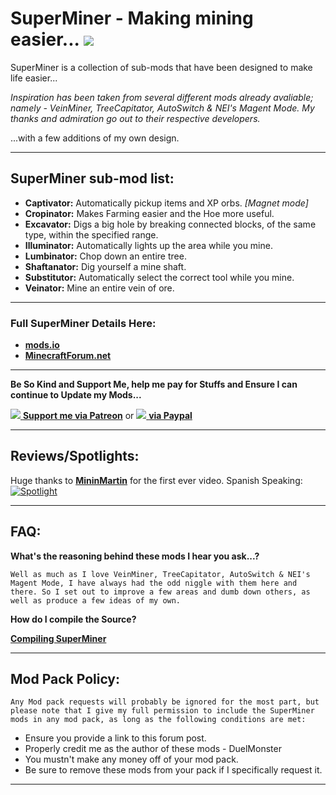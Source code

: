 # SuperMiner - Making mining easier... ![](https://travis-ci.org/DuelMonster/SuperMiner.svg?branch=1.9.4)

SuperMiner is a collection of sub-mods that have been designed to make life easier...

_Inspiration has been taken from several different mods already avaliable; namely - VeinMiner, TreeCapitator, AutoSwitch & NEI's Magent Mode. My thanks and admiration go out to their respective developers._

...with a few additions of my own design.

***
## SuperMiner sub-mod list:
* **Captivator:**  Automatically pickup items and XP orbs. _[Magnet mode]_
* **Cropinator:**  Makes Farming easier and the Hoe more useful.
* **Excavator:**  Digs a big hole by breaking connected blocks, of the same type, within the specified range.
* **Illuminator:**  Automatically lights up the area while you mine.
* **Lumbinator:**  Chop down an entire tree.
* **Shaftanator:**  Dig yourself a mine shaft.
* **Substitutor:**  Automatically select the correct tool while you mine.
* **Veinator:**  Mine an entire vein of ore.

***
### Full SuperMiner Details Here:

* [**mods.io**](https://mods.io/mods/1217)
* [**MinecraftForum.net**](http://www.minecraftforum.net/forums/mapping-and-modding/minecraft-mods/2372329-superminer-making-mining-easier)

***
**Be So Kind and Support Me, help me pay for Stuffs and Ensure I can continue to Update my Mods...**

[![](http://i.imgur.com/CAJuExT.png) **Support me via Patreon**](https://www.patreon.com/DuelMonster)
or
[![](https://www.paypalobjects.com/en_GB/i/btn/btn_donate_SM.gif) **via Paypal**](https://www.paypal.com/cgi-bin/webscr?cmd=_s-xclick&hosted_button_id=9VMJMWCLDM4DE)

***
## Reviews/Spotlights:
Huge thanks to **[MininMartin](https://www.youtube.com/channel/UCYp90PP1avzZtsyfMlMquVA)** for the first ever video. Spanish Speaking:
[![Spotlight](https://j.gifs.com/pY1og1.gif)](https://www.youtube.com/watch?v=HyVO_wlpZ9Q)

***
## FAQ:
**What's the reasoning behind these mods I hear you ask...?**
```
Well as much as I love VeinMiner, TreeCapitator, AutoSwitch & NEI's Magent Mode, I have always had the odd niggle with them here and there. So I set out to improve a few areas and dumb down others, as well as produce a few ideas of my own.
```
**How do I compile the Source?**

[**Compiling SuperMiner**](/SETUP.md)

***
## Mod Pack Policy:
```
Any Mod pack requests will probably be ignored for the most part, but please note that I give my full permission to include the SuperMiner mods in any mod pack, as long as the following conditions are met:
```
*   Ensure you provide a link to this forum post.
*   Properly credit me as the author of these mods - DuelMonster
*   You mustn't make any money off of your mod pack.
*   Be sure to remove these mods from your pack if I specifically request it.

***
